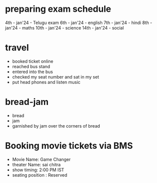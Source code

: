 # preparing exam schedule

4th - jan'24 - Telugu exam
6th - jan'24 - english
7th - jan'24 - hindi
8th - jan'24 - maths
10th - jan'24 - science
14th - jan'24 - social

# travel

* booked ticket online
* reached bus stand
* entered into the bus
* checked my seat number and sat in my set
* put head phones and listen music

# bread-jam
* bread
* jam
* garnished by jam over the corners of bread


# Booking movie tickets via BMS
* Movie Name: Game Changer
* theater Name: sai chitra
* show timing: 2:00 PM IST
* seating position : Reserved

